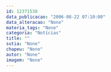 ```yaml
---
id: 12371538
data_publicacao: "2006-08-22 07:10:00"
data_alteracao: "None"
materia_tags: "None"
categoria: "Notícias"
title: ""
sutia: "None"
chapeu: "None"
autor: "None"
imagem: "None"
---
```

<p> </p>

